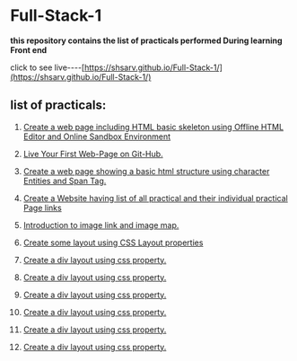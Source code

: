 # Full-Stack-1
**this repository contains the list of practicals performed During learning Front end**



click to see live----[https://shsarv.github.io/Full-Stack-1/](https://shsarv.github.io/Full-Stack-1/)



## list of practicals:

1.  [Create a web page including HTML basic skeleton using Offline HTML Editor and Online Sandbox Environment](https://github.com/shsarv/Full-Stack-1/blob/master/Practicals/practical1.html)


2.  [Live Your First Web-Page on Git-Hub.](https://github.com/shsarv/Full-Stack-1/blob/master/Practicals/practical2.html)


3.  [Create a web page showing a basic html structure using character Entities and Span Tag.](https://github.com/shsarv/Full-Stack-1/blob/master/Practicals/practical3.html)


4.  [Create a Website having list of all practical and their individual practical Page links](https://github.com/shsarv/Full-Stack-1/blob/master/Practicals/practical4.html)


5.  [Introduction to image link and image map.](https://github.com/shsarv/Full-Stack-1/blob/master/Practicals/practical5.html)


6.  [Create some layout using CSS Layout properties](https://github.com/shsarv/Full-Stack-1/blob/master/Practicals/practical6.html)

7. [Create a div layout using css property.](https://github.com/shsarv/Full-Stack-1/blob/master/Practicals/practical7.html)

8. [Create a div layout using css property.](https://github.com/shsarv/Full-Stack-1/blob/master/Practicals/practical8.html)

9. [Create a div layout using css property.](https://github.com/shsarv/Full-Stack-1/blob/master/Practicals/practical9.html)

10. [Create a div layout using css property.](https://github.com/shsarv/Full-Stack-1/blob/master/Practicals/practical10.html)

11. [Create a div layout using css property.](https://github.com/shsarv/Full-Stack-1/blob/master/Practicals/practical11.html)
12. [Create a div layout using css property.](https://github.com/shsarv/Full-Stack-1/blob/master/Practicals/practical12.html)